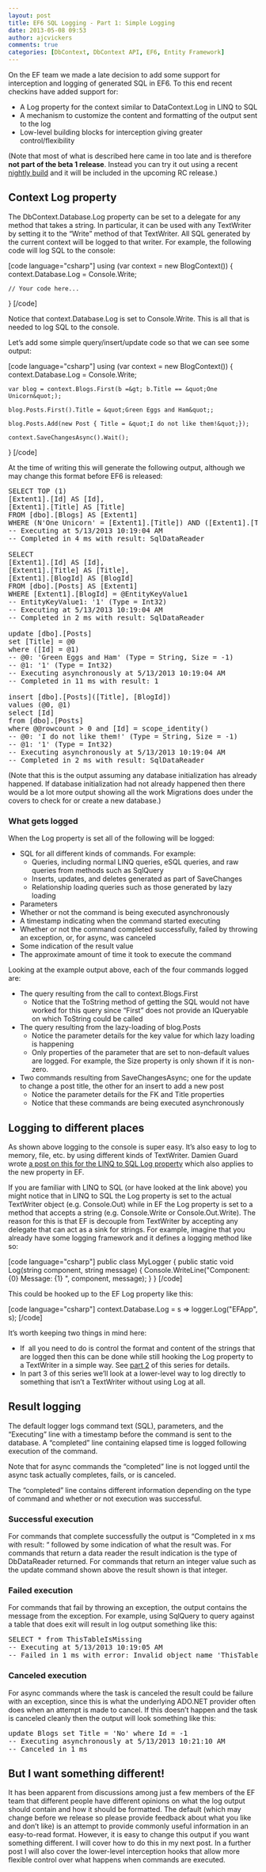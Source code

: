 ```yaml
---
layout: post
title: EF6 SQL Logging - Part 1: Simple Logging
date: 2013-05-08 09:53
author: ajcvickers
comments: true
categories: [DbContext, DbContext API, EF6, Entity Framework]
---
```

On the EF team we made a late decision to add some support for interception and logging of generated SQL in EF6. To this end recent checkins have added support for:
<ul>
	<li>A Log property for the context similar to DataContext.Log in LINQ to SQL</li>
	<li>A mechanism to customize the content and formatting of the output sent to the log</li>
	<li>Low-level building blocks for interception giving greater control/flexibility</li>
</ul>
(Note that most of what is described here came in too late and is therefore <strong>not part of the beta 1 release</strong>. Instead you can try it out using a recent <a href="https://entityframework.codeplex.com/wikipage?title=Nightly%20Builds">nightly build</a> and it will be included in the upcoming RC release.)

<!--more-->
<h2>Context Log property</h2>
The DbContext.Database.Log property can be set to a delegate for any method that takes a string. In particular, it can be used with any TextWriter by setting it to the “Write” method of that TextWriter. All SQL generated by the current context will be logged to that writer. For example, the following code will log SQL to the console:

[code language="csharp"]
using (var context = new BlogContext())
{
    context.Database.Log = Console.Write;

    // Your code here...
}
[/code]


Notice that context.Database.Log is set to Console.Write. This is all that is needed to log SQL to the console.

Let’s add some simple query/insert/update code so that we can see some output:

[code language="csharp"]
using (var context = new BlogContext())
{
    context.Database.Log = Console.Write;

    var blog = context.Blogs.First(b =&gt; b.Title == &quot;One Unicorn&quot;);

    blog.Posts.First().Title = &quot;Green Eggs and Ham&quot;;

    blog.Posts.Add(new Post { Title = &quot;I do not like them!&quot;});

    context.SaveChangesAsync().Wait();
}
[/code]


At the time of writing this will generate the following output, although we may change this format before EF6 is released:
<pre>SELECT TOP (1)
[Extent1].[Id] AS [Id],
[Extent1].[Title] AS [Title]
FROM [dbo].[Blogs] AS [Extent1]
WHERE (N'One Unicorn' = [Extent1].[Title]) AND ([Extent1].[Title] IS NOT NULL)
-- Executing at 5/13/2013 10:19:04 AM
-- Completed in 4 ms with result: SqlDataReader

SELECT
[Extent1].[Id] AS [Id],
[Extent1].[Title] AS [Title],
[Extent1].[BlogId] AS [BlogId]
FROM [dbo].[Posts] AS [Extent1]
WHERE [Extent1].[BlogId] = @EntityKeyValue1
-- EntityKeyValue1: '1' (Type = Int32)
-- Executing at 5/13/2013 10:19:04 AM
-- Completed in 2 ms with result: SqlDataReader

update [dbo].[Posts]
set [Title] = @0
where ([Id] = @1)
-- @0: 'Green Eggs and Ham' (Type = String, Size = -1)
-- @1: '1' (Type = Int32)
-- Executing asynchronously at 5/13/2013 10:19:04 AM
-- Completed in 11 ms with result: 1

insert [dbo].[Posts]([Title], [BlogId])
values (@0, @1)
select [Id]
from [dbo].[Posts]
where @@rowcount &gt; 0 and [Id] = scope_identity()
-- @0: 'I do not like them!' (Type = String, Size = -1)
-- @1: '1' (Type = Int32)
-- Executing asynchronously at 5/13/2013 10:19:04 AM
-- Completed in 2 ms with result: SqlDataReader</pre>
(Note that this is the output assuming any database initialization has already happened. If database initialization had not already happened then there would be a lot more output showing all the work Migrations does under the covers to check for or create a new database.)
<h3>What gets logged</h3>
When the Log property is set all of the following will be logged:
<ul>
	<li>SQL for all different kinds of commands. For example:
<ul>
	<li>Queries, including normal LINQ queries, eSQL queries, and raw queries from methods such as SqlQuery</li>
	<li>Inserts, updates, and deletes generated as part of SaveChanges</li>
	<li>Relationship loading queries such as those generated by lazy loading</li>
</ul>
</li>
	<li>Parameters</li>
	<li>Whether or not the command is being executed asynchronously</li>
	<li>A timestamp indicating when the command started executing</li>
	<li>Whether or not the command completed successfully, failed by throwing an exception, or, for async, was canceled</li>
	<li>Some indication of the result value</li>
	<li>The approximate amount of time it took to execute the command</li>
</ul>
Looking at the example output above, each of the four commands logged are:
<ul>
	<li>The query resulting from the call to context.Blogs.First
<ul>
	<li>Notice that the ToString method of getting the SQL would not have worked for this query since “First” does not provide an IQueryable on which ToString could be called</li>
</ul>
</li>
	<li>The query resulting from the lazy-loading of blog.Posts
<ul>
	<li>Notice the parameter details for the key value for which lazy loading is happening</li>
	<li>Only properties of the parameter that are set to non-default values are logged. For example, the Size property is only shown if it is non-zero.</li>
</ul>
</li>
	<li>Two commands resulting from SaveChangesAsync; one for the update to change a post title, the other for an insert to add a new post
<ul>
	<li>Notice the parameter details for the FK and Title properties</li>
	<li>Notice that these commands are being executed asynchronously</li>
</ul>
</li>
</ul>
<h2>Logging to different places</h2>
As shown above logging to the console is super easy. It’s also easy to log to memory, file, etc. by using different kinds of TextWriter. Damien Guard wrote <a href="http://damieng.com/blog/2008/07/30/linq-to-sql-log-to-debug-window-file-memory-or-multiple-writers">a post on this for the LINQ to SQL Log property</a> which also applies to the new property in EF.

If you are familiar with LINQ to SQL (or have looked at the link above) you might notice that in LINQ to SQL the Log property is set to the actual TextWriter object (e.g. Console.Out) while in EF the Log property is set to a method that accepts a string (e.g. Console.Write or Console.Out.Write). The reason for this is that EF is decouple from TextWriter by accepting any delegate that can act as a sink for strings. For example, imagine that you already have some logging framework and it defines a logging method like so:

[code language="csharp"]
public class MyLogger
{
    public static void Log(string component, string message)
    {
        Console.WriteLine(&quot;Component: {0} Message: {1} &quot;, component, message);
    }
}
[/code]


This could be hooked up to the EF Log property like this:

[code language="csharp"]
context.Database.Log = s =&gt; logger.Log(&quot;EFApp&quot;, s);
[/code]


It’s worth keeping two things in mind here:
<ul>
	<li>If  all you need to do is control the format and content of the strings that are logged then this can be done while still hooking the Log property to a TextWriter in a simple way. See <a href="http://blog.oneunicorn.com/2013/05/09/ef6-sql-logging-part-2-changing-the-contentformatting/">part 2</a> of this series for details.</li>
	<li>In part 3 of this series we’ll look at a lower-level way to log directly to something that isn’t a TextWriter without using Log at all.</li>
</ul>
<h2>Result logging</h2>
The default logger logs command text (SQL), parameters, and the “Executing” line with a timestamp before the command is sent to the database. A “completed” line containing elapsed time is logged following execution of the command.

Note that for async commands the “completed” line is not logged until the async task actually completes, fails, or is canceled.

The “completed” line contains different information depending on the type of command and whether or not execution was successful.
<h3>Successful execution</h3>
For commands that complete successfully the output is “Completed in x ms with result: “ followed by some indication of what the result was. For commands that return a data reader the result indication is the type of DbDataReader returned. For commands that return an integer value such as the update command shown above the result shown is that integer.
<h3>Failed execution</h3>
For commands that fail by throwing an exception, the output contains the message from the exception. For example, using SqlQuery to query against a table that does exit will result in log output something like this:
<pre>SELECT * from ThisTableIsMissing
-- Executing at 5/13/2013 10:19:05 AM
-- Failed in 1 ms with error: Invalid object name 'ThisTableIsMissing'.</pre>
<h3>Canceled execution</h3>
For async commands where the task is canceled the result could be failure with an exception, since this is what the underlying ADO.NET provider often does when an attempt is made to cancel. If this doesn’t happen and the task is canceled cleanly then the output will look something like this:
<pre>update Blogs set Title = 'No' where Id = -1
-- Executing asynchronously at 5/13/2013 10:21:10 AM
-- Canceled in 1 ms</pre>
<h2>But I want something different!</h2>
It has been apparent from discussions among just a few members of the EF team that different people have different opinions on what the log output should contain and how it should be formatted. The default (which may change before we release so please provide feedback about what you like and don’t like) is an attempt to provide commonly useful information in an easy-to-read format. However, it is easy to change this output if you want something different. I will cover how to do this in my next post. In a further post I will also cover the lower-level interception hooks that allow more flexible control over what happens when commands are executed.

